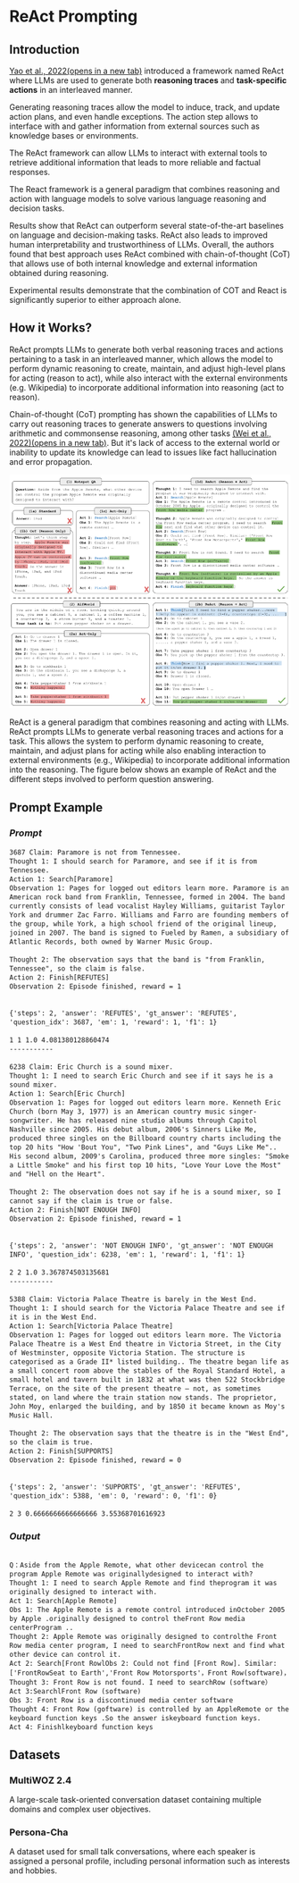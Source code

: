 # **ReAct Prompting**

## Introduction

[Yao et al., 2022(opens in a new tab)](https://arxiv.org/abs/2210.03629) introduced a framework named ReAct where LLMs are used to generate both **reasoning traces** and **task-specific actions** in an interleaved manner.

Generating reasoning traces allow the model to induce, track, and update action plans, and even handle exceptions. The action step allows to interface with and gather information from external sources such as knowledge bases or environments.

The ReAct framework can allow LLMs to interact with external tools to retrieve additional information that leads to more reliable and factual responses.

The React framework is a general paradigm that combines reasoning and action with language models to solve various language reasoning and decision tasks.

Results show that ReAct can outperform several state-of-the-art baselines on language and decision-making tasks. ReAct also leads to improved human interpretability and trustworthiness of LLMs. Overall, the authors found that best approach uses ReAct combined with chain-of-thought (CoT) that allows use of both internal knowledge and external information obtained during reasoning.

Experimental results demonstrate that the combination of COT and React is significantly superior to either approach alone.


## How it Works?

ReAct prompts LLMs to generate both verbal reasoning traces and actions pertaining to a task in an interleaved manner, which allows the model to perform dynamic reasoning to create, maintain, and adjust high-level plans for acting (reason to act), while also interact with the external environments (e.g. Wikipedia) to incorporate additional information into reasoning (act to reason).

 

Chain-of-thought (CoT) prompting has shown the capabilities of LLMs to carry out reasoning traces to generate answers to questions involving arithmetic and commonsense reasoning, among other tasks [(Wei et al., 2022)(opens in a new tab)](https://arxiv.org/abs/2201.11903). But it's lack of access to the external world or inability to update its knowledge can lead to issues like fact hallucination and error propagation.

![react.png](img/react.png)

ReAct is a general paradigm that combines reasoning and acting with LLMs. ReAct prompts LLMs to generate verbal reasoning traces and actions for a task. This allows the system to perform dynamic reasoning to create, maintain, and adjust plans for acting while also enabling interaction to external environments (e.g., Wikipedia) to incorporate additional information into the reasoning. The figure below shows an example of ReAct and the different steps involved to perform question answering.





## Prompt Example

### *Prompt*

```
3687 Claim: Paramore is not from Tennessee.
Thought 1: I should search for Paramore, and see if it is from Tennessee.
Action 1: Search[Paramore]
Observation 1: Pages for logged out editors learn more. Paramore is an American rock band from Franklin, Tennessee, formed in 2004. The band currently consists of lead vocalist Hayley Williams, guitarist Taylor York and drummer Zac Farro. Williams and Farro are founding members of the group, while York, a high school friend of the original lineup, joined in 2007. The band is signed to Fueled by Ramen, a subsidiary of Atlantic Records, both owned by Warner Music Group.

Thought 2: The observation says that the band is "from Franklin, Tennessee", so the claim is false.
Action 2: Finish[REFUTES]
Observation 2: Episode finished, reward = 1


{'steps': 2, 'answer': 'REFUTES', 'gt_answer': 'REFUTES', 'question_idx': 3687, 'em': 1, 'reward': 1, 'f1': 1} 

1 1 1.0 4.081380128860474
-----------

6238 Claim: Eric Church is a sound mixer.
Thought 1: I need to search Eric Church and see if it says he is a sound mixer.
Action 1: Search[Eric Church]
Observation 1: Pages for logged out editors learn more. Kenneth Eric Church (born May 3, 1977) is an American country music singer-songwriter. He has released nine studio albums through Capitol Nashville since 2005. His debut album, 2006's Sinners Like Me, produced three singles on the Billboard country charts including the top 20 hits "How 'Bout You", "Two Pink Lines", and "Guys Like Me".. His second album, 2009's Carolina, produced three more singles: "Smoke a Little Smoke" and his first top 10 hits, "Love Your Love the Most" and "Hell on the Heart".

Thought 2: The observation does not say if he is a sound mixer, so I cannot say if the claim is true or false.
Action 2: Finish[NOT ENOUGH INFO]
Observation 2: Episode finished, reward = 1


{'steps': 2, 'answer': 'NOT ENOUGH INFO', 'gt_answer': 'NOT ENOUGH INFO', 'question_idx': 6238, 'em': 1, 'reward': 1, 'f1': 1} 

2 2 1.0 3.367874503135681
-----------

5388 Claim: Victoria Palace Theatre is barely in the West End.
Thought 1: I should search for the Victoria Palace Theatre and see if it is in the West End.
Action 1: Search[Victoria Palace Theatre]
Observation 1: Pages for logged out editors learn more. The Victoria Palace Theatre is a West End theatre in Victoria Street, in the City of Westminster, opposite Victoria Station. The structure is categorised as a Grade II* listed building.. The theatre began life as a small concert room above the stables of the Royal Standard Hotel, a small hotel and tavern built in 1832 at what was then 522 Stockbridge Terrace, on the site of the present theatre – not, as sometimes stated, on land where the train station now stands. The proprietor, John Moy, enlarged the building, and by 1850 it became known as Moy's Music Hall.

Thought 2: The observation says that the theatre is in the "West End", so the claim is true.
Action 2: Finish[SUPPORTS]
Observation 2: Episode finished, reward = 0


{'steps': 2, 'answer': 'SUPPORTS', 'gt_answer': 'REFUTES', 'question_idx': 5388, 'em': 0, 'reward': 0, 'f1': 0} 

2 3 0.6666666666666666 3.55368701616923
```

### *Output* 

```

Q：Aside from the Apple Remote, what other devicecan control the program Apple Remote was originallydesigned to interact with?
Thought 1: I need to search Apple Remote and find theprogram it was originally designed to interact with.
Act 1: Search[Apple Remote]
Obs 1: The Apple Remote is a remote control introduced inOctober 2005 by Apple .originally designed to control theFront Row media centerProgram ..
Thought 2: Apple Remote was originally designed to controlthe Front Row media center program, I need to searchFrontRow next and find what other device can control it.
Act 2: Search[Front RowlObs 2: Could not find [Front Row]. Similar:['FrontRowSeat to Earth','Front Row Motorsports'，Front Row(software)，
Thought 3: Front Row is not found. I need to searchRow (software）
Act 3:SearchlFront Row (software)
Obs 3: Front Row is a discontinued media center software 
Thought 4: Front Row (goftware) is controlled by an AppleRemote or the keyboard function keys .So the answer iskeyboard function keys.
Act 4: Finishlkeyboard function keys
```

## Datasets

### MultiWOZ 2.4
A large-scale task-oriented conversation dataset containing multiple domains and complex user objectives.

### Persona-Cha
A dataset used for small talk conversations, where each speaker is assigned a personal profile, including personal information such as interests and hobbies.




